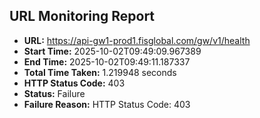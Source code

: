 ## URL Monitoring Report

- **URL:** https://api-gw1-prod1.fisglobal.com/gw/v1/health
- **Start Time:** 2025-10-02T09:49:09.967389
- **End Time:** 2025-10-02T09:49:11.187337
- **Total Time Taken:** 1.219948 seconds
- **HTTP Status Code:** 403
- **Status:** Failure
- **Failure Reason:** HTTP Status Code: 403
